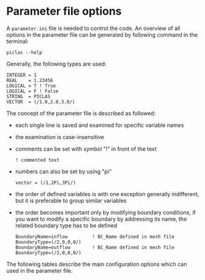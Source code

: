 # Parameter file options

A ``parameter.ini`` file is needed to control the code. An overview of all options in the parameter file can be generated by following command in the terminal:

~~~~~~~
piclas --help
~~~~~~~

Generally, the following types are used:

~~~~~~~
INTEGER = 1
REAL    = 1.23456
LOGICAL = T ! True
LOGICAL = F ! False
STRING  = PICLAS
VECTOR  = (/1.0,2.0,3.0/)
~~~~~~~

The concept of the parameter file is described as followed:

* each single line is saved and examined for specific variable names
* the examination is case-insensitive
* comments can be set with symbol "!" in front of the text

    ```{code-block} fortran
    ! commented text
    ```

* numbers can also be set by using "pi"

    ~~~~~~~
    vector = (/1,2Pi,3Pi/)
    ~~~~~~~

* the order of defined variables is with one exception generally indifferent, but it is preferable to group similar variables
* the order becomes important only by modifying boundary conditions, if you want to modify a specific boundary by addressing its name, the related boundary type has to be defined

    ~~~~~~~
    BoundaryName=inflow         ! BC_Name defined in mesh file
    BoundaryType=(/2,0,0,0/)
    BoundaryName=outflow        ! BC_Name defined in mesh file
    BoundaryType=(/2,0,0,0/)
    ~~~~~~~

The following tables describe the main configuration options which can used in the parameter file.

